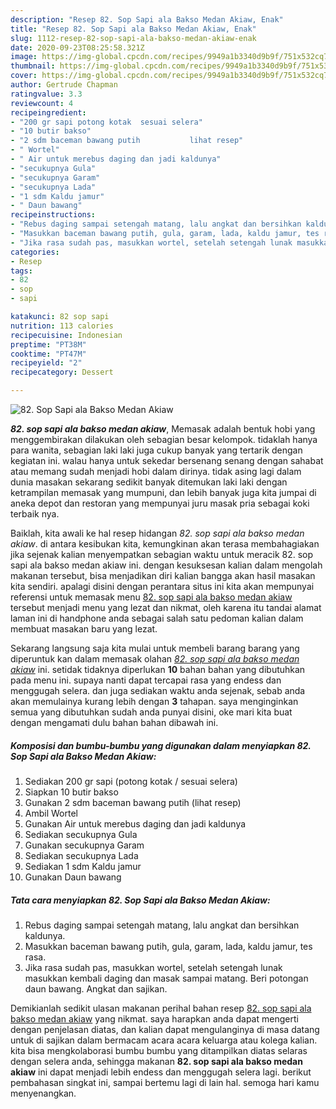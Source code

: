 ```yaml
---
description: "Resep 82. Sop Sapi ala Bakso Medan Akiaw, Enak"
title: "Resep 82. Sop Sapi ala Bakso Medan Akiaw, Enak"
slug: 1112-resep-82-sop-sapi-ala-bakso-medan-akiaw-enak
date: 2020-09-23T08:25:58.321Z
image: https://img-global.cpcdn.com/recipes/9949a1b3340d9b9f/751x532cq70/82-sop-sapi-ala-bakso-medan-akiaw-foto-resep-utama.jpg
thumbnail: https://img-global.cpcdn.com/recipes/9949a1b3340d9b9f/751x532cq70/82-sop-sapi-ala-bakso-medan-akiaw-foto-resep-utama.jpg
cover: https://img-global.cpcdn.com/recipes/9949a1b3340d9b9f/751x532cq70/82-sop-sapi-ala-bakso-medan-akiaw-foto-resep-utama.jpg
author: Gertrude Chapman
ratingvalue: 3.3
reviewcount: 4
recipeingredient:
- "200 gr sapi potong kotak  sesuai selera"
- "10 butir bakso"
- "2 sdm baceman bawang putih           lihat resep"
- " Wortel"
- " Air untuk merebus daging dan jadi kaldunya"
- "secukupnya Gula"
- "secukupnya Garam"
- "secukupnya Lada"
- "1 sdm Kaldu jamur"
- " Daun bawang"
recipeinstructions:
- "Rebus daging sampai setengah matang, lalu angkat dan bersihkan kaldunya."
- "Masukkan baceman bawang putih, gula, garam, lada, kaldu jamur, tes rasa."
- "Jika rasa sudah pas, masukkan wortel, setelah setengah lunak masukkan kembali daging dan masak sampai matang. Beri potongan daun bawang. Angkat dan sajikan."
categories:
- Resep
tags:
- 82
- sop
- sapi

katakunci: 82 sop sapi 
nutrition: 113 calories
recipecuisine: Indonesian
preptime: "PT38M"
cooktime: "PT47M"
recipeyield: "2"
recipecategory: Dessert

---
```



![82. Sop Sapi ala Bakso Medan Akiaw](https://img-global.cpcdn.com/recipes/9949a1b3340d9b9f/751x532cq70/82-sop-sapi-ala-bakso-medan-akiaw-foto-resep-utama.jpg)

<b><i>82. sop sapi ala bakso medan akiaw</i></b>, Memasak adalah bentuk hobi yang menggembirakan dilakukan oleh sebagian besar kelompok. tidaklah hanya para wanita, sebagian laki laki juga cukup banyak yang tertarik dengan kegiatan ini. walau hanya untuk sekedar bersenang senang dengan sahabat atau memang sudah menjadi hobi dalam dirinya. tidak asing lagi dalam dunia masakan sekarang sedikit banyak ditemukan laki laki dengan ketrampilan memasak yang mumpuni, dan lebih banyak juga kita jumpai di aneka depot dan restoran yang mempunyai juru masak pria sebagai koki terbaik nya.

Baiklah, kita awali ke hal resep hidangan <i>82. sop sapi ala bakso medan akiaw</i>. di antara kesibukan kita, kemungkinan akan terasa membahagiakan jika sejenak kalian menyempatkan sebagian waktu untuk meracik 82. sop sapi ala bakso medan akiaw ini. dengan kesuksesan kalian dalam mengolah makanan tersebut, bisa menjadikan diri kalian bangga akan hasil masakan kita sendiri. apalagi disini dengan perantara situs ini kita akan mempunyai referensi untuk memasak menu <u>82. sop sapi ala bakso medan akiaw</u> tersebut menjadi menu yang lezat dan nikmat, oleh karena itu tandai alamat laman ini di handphone anda sebagai salah satu pedoman kalian dalam membuat masakan baru yang lezat.




Sekarang langsung saja kita mulai untuk membeli barang barang yang diperuntuk kan dalam memasak olahan <u><i>82. sop sapi ala bakso medan akiaw</i></u> ini. setidak tidaknya diperlukan <b>10</b> bahan bahan yang dibutuhkan pada menu ini. supaya nanti dapat tercapai rasa yang endess dan menggugah selera. dan juga sediakan waktu anda sejenak, sebab anda akan memulainya kurang lebih dengan <b>3</b> tahapan. saya menginginkan semua yang dibutuhkan sudah anda punyai disini, oke mari kita buat dengan mengamati dulu bahan bahan dibawah ini.

<!--inarticleads1-->

##### Komposisi dan bumbu-bumbu yang digunakan dalam menyiapkan 82. Sop Sapi ala Bakso Medan Akiaw:

1. Sediakan 200 gr sapi (potong kotak / sesuai selera)
1. Siapkan 10 butir bakso
1. Gunakan 2 sdm baceman bawang putih           (lihat resep)
1. Ambil  Wortel
1. Gunakan  Air untuk merebus daging dan jadi kaldunya
1. Sediakan secukupnya Gula
1. Gunakan secukupnya Garam
1. Sediakan secukupnya Lada
1. Sediakan 1 sdm Kaldu jamur
1. Gunakan  Daun bawang




<!--inarticleads2-->

##### Tata cara menyiapkan 82. Sop Sapi ala Bakso Medan Akiaw:

1. Rebus daging sampai setengah matang, lalu angkat dan bersihkan kaldunya.
1. Masukkan baceman bawang putih, gula, garam, lada, kaldu jamur, tes rasa.
1. Jika rasa sudah pas, masukkan wortel, setelah setengah lunak masukkan kembali daging dan masak sampai matang. Beri potongan daun bawang. Angkat dan sajikan.




Demikianlah sedikit ulasan makanan perihal bahan resep <u>82. sop sapi ala bakso medan akiaw</u> yang nikmat. saya harapkan anda dapat mengerti dengan penjelasan diatas, dan kalian dapat mengulanginya di masa datang untuk di sajikan dalam bermacam acara acara keluarga atau kolega kalian. kita bisa mengkolaborasi bumbu bumbu yang ditampilkan diatas selaras dengan selera anda, sehingga makanan <b>82. sop sapi ala bakso medan akiaw</b> ini dapat menjadi lebih endess dan menggugah selera lagi. berikut pembahasan singkat ini, sampai bertemu lagi di lain hal. semoga hari kamu menyenangkan.
